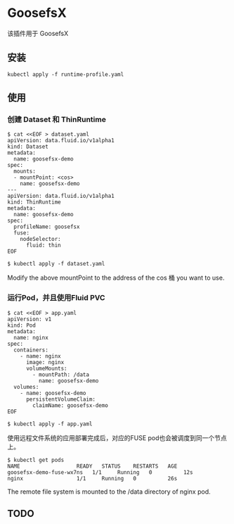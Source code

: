 # GoosefsX

该插件用于 GoosefsX

## 安装

```shell
kubectl apply -f runtime-profile.yaml
```

## 使用

### 创建 Dataset 和 ThinRuntime 
```shell
$ cat <<EOF > dataset.yaml
apiVersion: data.fluid.io/v1alpha1
kind: Dataset
metadata:
  name: goosefsx-demo
spec:
  mounts:
  - mountPoint: <cos>
    name: goosefsx-demo
---
apiVersion: data.fluid.io/v1alpha1
kind: ThinRuntime
metadata:
  name: goosefsx-demo
spec:
  profileName: goosefsx
  fuse:
    nodeSelector:
      fluid: thin
EOF

$ kubectl apply -f dataset.yaml
```
Modify the above mountPoint to the address of the cos 桶 you want to use.

### 运行Pod，并且使用Fluid PVC

```shell
$ cat <<EOF > app.yaml
apiVersion: v1
kind: Pod
metadata:
  name: nginx
spec:
  containers:
    - name: nginx
      image: nginx
      volumeMounts:
        - mountPath: /data
          name: goosefsx-demo
  volumes:
    - name: goosefsx-demo
      persistentVolumeClaim:
        claimName: goosefsx-demo
EOF

$ kubectl apply -f app.yaml
```
使用远程文件系统的应用部署完成后，对应的FUSE pod也会被调度到同一个节点上。

```shell
$ kubectl get pods
NAME                  READY   STATUS    RESTARTS   AGE
goosefsx-demo-fuse-wx7ns   1/1     Running   0          12s
nginx                 1/1     Running   0          26s
```
The remote file system is mounted to the /data directory of nginx pod.


## TODO
